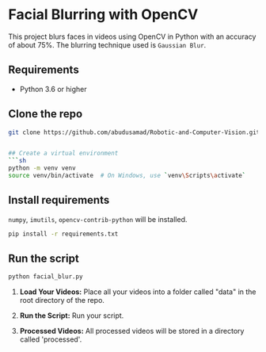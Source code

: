 # Facial Blurring with OpenCV

This project blurs faces in videos using OpenCV in Python with an accuracy of about 75%. The blurring technique used is `Gaussian Blur`.


## Requirements

- Python 3.6 or higher

## Clone the repo
```sh
git clone https://github.com/abudusamad/Robotic-and-Computer-Vision.git


## Create a virtual environment
```sh
python -m venv venv
source venv/bin/activate  # On Windows, use `venv\Scripts\activate`
```

## Install requirements
`numpy`, `imutils`, `opencv-contrib-python` will be installed.
```sh
pip install -r requirements.txt
```

## Run the script
```sh
python facial_blur.py
```


1. **Load Your Videos:**
Place all your videos into a folder called "data" in the root directory of the repo.

2. **Run the Script:**
Run your script.

3. **Processed Videos:**
All processed videos will be stored in a directory called 'processed'.


